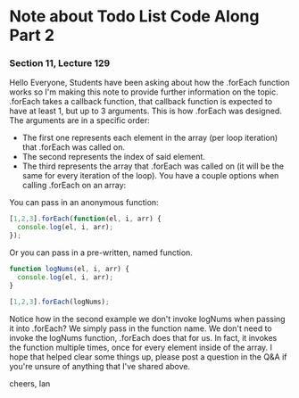 # Note about Todo List Code Along Part 2

### Section 11, Lecture 129

Hello Everyone,
Students have been asking about how the .forEach function works so I'm making this note to provide further information on the topic.
.forEach takes a callback function, that callback function is expected to have at least 1, but up to 3 arguments. This is how .forEach was designed.
The arguments are in a specific order:

- The first one represents each element in the array (per loop iteration) that .forEach was called on.
- The second represents the index of said element.
- The third represents the array that .forEach was called on (it will be the same for every iteration of the loop).
You have a couple options when calling .forEach on an array:

You can pass in an anonymous function:
```javascript
[1,2,3].forEach(function(el, i, arr) {
  console.log(el, i, arr);
});
```
Or you can pass in a pre-written, named function.
```javascript
function logNums(el, i, arr) {
  console.log(el, i, arr);
}

[1,2,3].forEach(logNums);
```

Notice how in the second example we don't invoke logNums when passing it into .forEach? We simply pass in the function name. We don't need to invoke the logNums function, .forEach does that for us. In fact, it invokes the function multiple times, once for every element inside of the array.
I hope that helped clear some things up, please post a question in the Q&A if you're unsure of anything that I've shared above.

cheers,
Ian